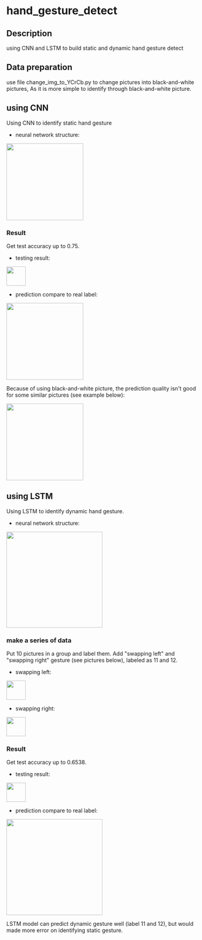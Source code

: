 # hand_gesture_detect
## Description
using CNN and LSTM to build static and dynamic hand gesture detect

## Data preparation
use file change_img_to_YCrCb.py to change pictures into black-and-white pictures, As it is more simple to identify through black-and-white picture.

## using CNN
Using CNN to identify static hand gesture
- neural network structure:
<img src="https://user-images.githubusercontent.com/60069744/145400090-aeb8d99d-c6ed-435c-a31f-ac1d10b3ff9e.png" width="200">

### Result
Get test accuracy up to 0.75.
- testing result:
<img src="https://user-images.githubusercontent.com/60069744/145404120-bc24b86a-7224-4f26-9f13-af8800d20c06.png" height="50">

- prediction compare to real label:
<img src="https://user-images.githubusercontent.com/60069744/145404316-a7725495-686c-41ee-85b2-78c59ecdada8.png" width="200">


Because of using black-and-white picture, the prediction quality isn't good for some similar pictures (see example below):

<img src="https://user-images.githubusercontent.com/60069744/145401534-40858d46-4639-4232-b371-d35d3084b5c4.png" width="200">

## using LSTM
Using LSTM to identify dynamic hand gesture.
- neural network structure:
<img src="https://user-images.githubusercontent.com/60069744/145401869-4bcbe509-6e53-40d6-95c7-28204ac51344.png" width="250">

### make a series of data
Put 10 pictures in a group and label them.
Add "swapping left" and "swapping right" gesture (see pictures below), labeled as 11 and 12.
- swapping left:
<img src="https://user-images.githubusercontent.com/60069744/145402700-630af9e3-68f2-400c-a087-309c4acf45c2.png" height="50">

- swapping right:
<img src="https://user-images.githubusercontent.com/60069744/145402790-273cea56-35bd-4194-8f23-642a141b5463.png" height="50">

### Result
Get test accuracy up to 0.6538.
- testing result:
<img src="https://user-images.githubusercontent.com/60069744/145403764-747f9bfa-344b-4093-b6f6-fa6768d05204.png" height="50">

- prediction compare to real label:
<img src="https://user-images.githubusercontent.com/60069744/145403153-5a077b71-77d8-4a66-8010-85207ccc90b1.png" height="250">

LSTM model can predict dynamic gesture well (label 11 and 12), but would made more error on identifying static gesture.
